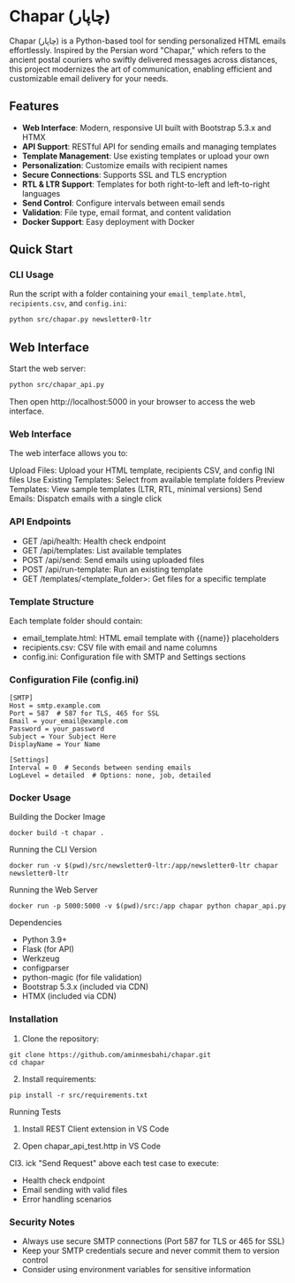 # Chapar (چاپار)

Chapar (چاپار) is a Python-based tool for sending personalized HTML emails effortlessly. Inspired by the Persian word "Chapar," which refers to the ancient postal couriers who swiftly delivered messages across distances, this project modernizes the art of communication, enabling efficient and customizable email delivery for your needs.

## Features

- **Web Interface**: Modern, responsive UI built with Bootstrap 5.3.x and HTMX
- **API Support**: RESTful API for sending emails and managing templates
- **Template Management**: Use existing templates or upload your own
- **Personalization**: Customize emails with recipient names
- **Secure Connections**: Supports SSL and TLS encryption
- **RTL & LTR Support**: Templates for both right-to-left and left-to-right languages
- **Send Control**: Configure intervals between email sends
- **Validation**: File type, email format, and content validation
- **Docker Support**: Easy deployment with Docker

## Quick Start

### CLI Usage

Run the script with a folder containing your `email_template.html`, `recipients.csv`, and `config.ini`:

```bash
python src/chapar.py newsletter0-ltr
```
## Web Interface
Start the web server:
```bash
python src/chapar_api.py
```
Then open http://localhost:5000 in your browser to access the web interface.

### Web Interface
The web interface allows you to:

Upload Files: Upload your HTML template, recipients CSV, and config INI files
Use Existing Templates: Select from available template folders
Preview Templates: View sample templates (LTR, RTL, minimal versions)
Send Emails: Dispatch emails with a single click
### API Endpoints
* GET /api/health: Health check endpoint
* GET /api/templates: List available templates
* POST /api/send: Send emails using uploaded files
* POST /api/run-template: Run an existing template
* GET /templates/<template_folder>: Get files for a specific template
### Template Structure
Each template folder should contain:

* email_template.html: HTML email template with {{name}} placeholders
* recipients.csv: CSV file with email and name columns
* config.ini: Configuration file with SMTP and Settings sections
### Configuration File (config.ini)
```
[SMTP]
Host = smtp.example.com
Port = 587  # 587 for TLS, 465 for SSL
Email = your_email@example.com
Password = your_password
Subject = Your Subject Here
DisplayName = Your Name

[Settings]
Interval = 0  # Seconds between sending emails
LogLevel = detailed  # Options: none, job, detailed
```
### Docker Usage
Building the Docker Image
```
docker build -t chapar .
```
Running the CLI Version
```
docker run -v $(pwd)/src/newsletter0-ltr:/app/newsletter0-ltr chapar newsletter0-ltr
```
Running the Web Server
```
docker run -p 5000:5000 -v $(pwd)/src:/app chapar python chapar_api.py
```
Dependencies
* Python 3.9+
* Flask (for API)
* Werkzeug
* configparser
* python-magic (for file validation)
* Bootstrap 5.3.x (included via CDN)
* HTMX (included via CDN)
### Installation
1. Clone the repository:
```
git clone https://github.com/aminmesbahi/chapar.git
cd chapar
```
2. Install requirements:
```
pip install -r src/requirements.txt
```
Running Tests
1. Install REST Client extension in VS Code

2. Open chapar_api_test.http in VS Code

Cl3. ick "Send Request" above each test case to execute:

* Health check endpoint
* Email sending with valid files
* Error handling scenarios
### Security Notes
* Always use secure SMTP connections (Port 587 for TLS or 465 for SSL)
* Keep your SMTP credentials secure and never commit them to version control
* Consider using environment variables for sensitive information
